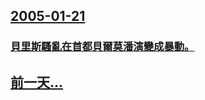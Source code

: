 ## [2005-01-21](/zh/news/2005/01/21/index.md)

### [ 貝里斯騷亂在首都貝爾莫潘演變成暴動。](/zh/news/2005/01/21/貝里斯騷亂在首都貝爾莫潘演變成暴動.md)
## [前一天...](/zh/news/2005/01/20/index.md)

